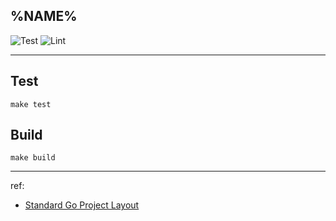 ## %NAME%

![Test](https://github.com/%REPOSITORY%/workflows/Test/badge.svg) ![Lint](https://github.com/%REPOSITORY%/workflows/Lint/badge.svg)

---


## Test

```
make test
```

## Build

```
make build
```

---

ref:

- [Standard Go Project Layout](https://github.com/golang-standards/project-layout)
